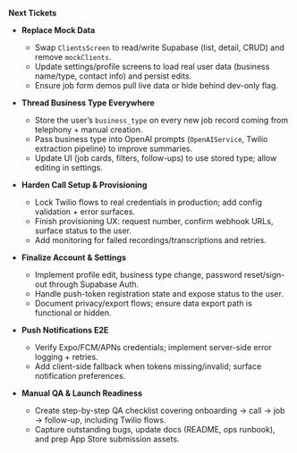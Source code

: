 **Next Tickets**

- **Replace Mock Data**  
  - Swap `ClientsScreen` to read/write Supabase (list, detail, CRUD) and remove `mockClients`.  
  - Update settings/profile screens to load real user data (business name/type, contact info) and persist edits.  
  - Ensure job form demos pull live data or hide behind dev-only flag.

- **Thread Business Type Everywhere**  
  - Store the user’s `business_type` on every new job record coming from telephony + manual creation.  
  - Pass business type into OpenAI prompts (`OpenAIService`, Twilio extraction pipeline) to improve summaries.  
  - Update UI (job cards, filters, follow-ups) to use stored type; allow editing in settings.

- **Harden Call Setup & Provisioning**  
  - Lock Twilio flows to real credentials in production; add config validation + error surfaces.  
  - Finish provisioning UX: request number, confirm webhook URLs, surface status to the user.  
  - Add monitoring for failed recordings/transcriptions and retries.

- **Finalize Account & Settings**  
  - Implement profile edit, business type change, password reset/sign-out through Supabase Auth.  
  - Handle push-token registration state and expose status to the user.  
  - Document privacy/export flows; ensure data export path is functional or hidden.

- **Push Notifications E2E**  
  - Verify Expo/FCM/APNs credentials; implement server-side error logging + retries.  
  - Add client-side fallback when tokens missing/invalid; surface notification preferences.

- **Manual QA & Launch Readiness**  
  - Create step-by-step QA checklist covering onboarding → call → job → follow-up, including Twilio flows.  
  - Capture outstanding bugs, update docs (README, ops runbook), and prep App Store submission assets.

